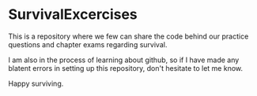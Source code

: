 SurvivalExcercises
==================
This is a repository where we few can share the code behind our practice questions
and chapter exams regarding survival. 

I am also in the process of learning about github, so if I have made any blatent errors in
setting up this repository, don't hesitate to let me know.

Happy surviving.
